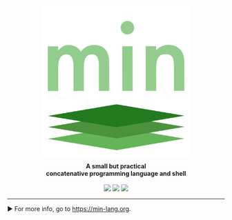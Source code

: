 
<p align="center"><img align="center" width="350" src="logo.svg"/></p>
<p align="center">
  <b>A  small but practical<br>concatenative programming language and shell</b>
  <br><br>
  <img src="https://img.shields.io/badge/nim-powered-yellow.svg?link=https://nim-lang-org">
  <img src="https://img.shields.io/github/release/h3rald/min.svg">
  <img src="https://img.shields.io/github/license/h3rald/min.svg">
</p>

---

► For more info, go to <https://min-lang.org>.

